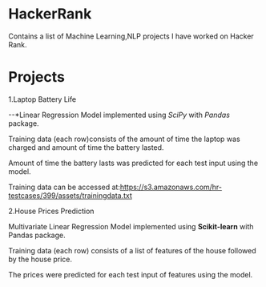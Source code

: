 HackerRank
==========
Contains a list of Machine Learning,NLP projects I have worked on Hacker Rank. 

Projects
=========
1.Laptop Battery Life 

--*Linear Regression Model implemented using _SciPy_ with _Pandas_ package.

Training data (each row)consists of the amount of time the laptop was charged and amount of time the battery lasted.

Amount of time the battery lasts was predicted for each test input using the model.

Training data can be accessed at:https://s3.amazonaws.com/hr-testcases/399/assets/trainingdata.txt


2.House Prices Prediction

Multivariate Linear Regression Model implemented using **Scikit-learn** with Pandas package.

Training data (each row) consists of a list of features of the house followed by the house price.

The prices were predicted for each test input of features using the model.